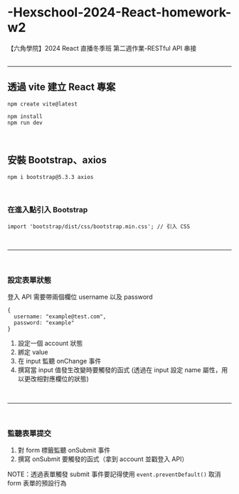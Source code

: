 # -Hexschool-2024-React-homework-w2

【六角學院】2024 React 直播冬季班 第二週作業-RESTful API 串接
<br><br>

<hr>

## 透過 vite 建立 React 專案

```
npm create vite@latest
```

```
npm install
npm run dev
```

<br>

## 安裝 Bootstrap、axios

```
npm i bootstrap@5.3.3 axios
```

<br>

### 在進入點引入 Bootstrap

```
import 'bootstrap/dist/css/bootstrap.min.css'; // 引入 CSS
```

<br>
<hr>
<br>

### 設定表單狀態

登入 API 需要帶兩個欄位 username 以及 password

```
{
  username: "example@test.com",
  password: "example"
}
```

1. 設定一個 account 狀態
2. 綁定 value
3. 在 input 監聽 onChange 事件
4. 撰寫當 input 值發生改變時要觸發的函式
   (透過在 input 設定 name 屬性，用以更改相對應欄位的狀態)

<br>
<hr>
<br>

### 監聽表單提交

1. 對 form 標籤監聽 onSubmit 事件
2. 撰寫 onSubmit 要觸發的函式（拿到 account 並戳登入 API）

NOTE：透過表單觸發 submit 事件要記得使用 `event.preventDefault()` 取消 form 表單的預設行為
